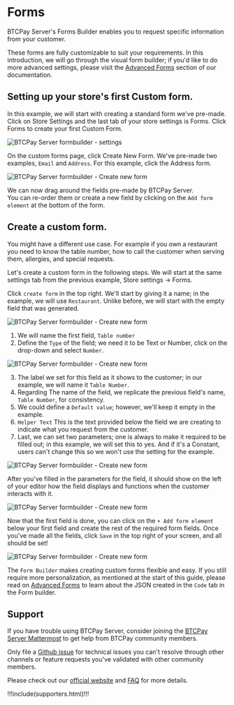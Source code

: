 # Forms

BTCPay Server's Forms Builder enables you to request specific information from your customer. 

These forms are fully customizable to suit your requirements.
In this introduction, we will go through the visual form builder; if you'd like to do more advanced settings, please visit the [Advanced Forms](./AdvancedForms.md) section of our documentation. 

## Setting up your store's first Custom form. 

In this example, we will start with creating a standard form we've pre-made. 
Click on Store Settings and the last tab of your store settings is Forms. Click Forms to create your first Custom Form. 

![BTCPay Server formbuilder - settings](./img/formbuilder/btcpayformbuilder1.png)

On the custom forms page, click Create New Form. 
We've pre-made two examples, `Email` and `Address`. 
For this example, click the Address form. 

![BTCPay Server formbuilder - Create new form](./img/formbuilder/btcpayformbuilder2.png)

We can now drag around the fields pre-made by BTCPay Server.  
You can re-order them or create a new field by clicking on the `Add form element` at the bottom of the form. 

## Create a custom form.

You might have a different use case. For example if you own a restaurant you need to know the table number, how to call the customer when serving them, allergies, and special requests. 

Let's create a custom form in the following steps. 
We will start at the same settings tab from the previous example, Store settings -> Forms.

Click `create form` in the top right. 
We'll start by giving it a name; in the example, we will use `Restaurant`. 
Unlike before, we will start with the empty field that was generated. 

![BTCPay Server formbuilder - Create new form](./img/formbuilder/btcpayformbuilder2-1.png)

1. We will name the first field, `Table number` 
2. Define the `Type` of the field; we need it to be Text or Number, click on the drop-down and select `Number`.

![BTCPay Server formbuilder - Create new form](./img/formbuilder/btcpayformbuilder2-2.png)

3. The label we set for this field as it shows to the customer; in our example, we will name it `Table Number`.
4. Regarding The name of the field, we replicate the previous field's name, `Table Number`, for consistency. 
5. We could define a `Default value`; however, we'll keep it empty in the example.
6. `Helper Text` This is the text provided below the field we are creating to indicate what you request from the customer. 
7. Last, we can set two parameters; one is always to make it required to be filled out; in this example, we will set this to yes. And if it's a Constant, users can't change this so we won't use the setting for the example. 

![BTCPay Server formbuilder - Create new form](./img/formbuilder/btcpayformbuilder2-3.png)

After you've filled in the parameters for the field, it should show on the left of your editor how the field displays and functions when the customer interacts with it. 

![BTCPay Server formbuilder - Create new form](./img/formbuilder/btcpayformbuilder2-4.png)

Now that the first field is done, you can click on the `+ Add form element` below your first field and create the rest of the required form fields. Once you've made all the fields, click `Save` in the top right of your screen, and all should be set! 

![BTCPay Server formbuilder - Create new form](./img/formbuilder/btcpayformbuilder3.png)

The `Form Builder` makes creating custom forms flexible and easy. If you still require more personalization, as mentioned at the start of this guide, please read on [Advanced Forms](./AdvancedForms.md) to learn about the JSON created in the `Code` tab in the Form builder. 

## Support

If you have trouble using BTCPay Server, consider joining the [BTCPay Server Mattermost](https://chat.btcpayserver.org) to get help from BTCPay community members.

Only file a [Github issue](https://github.com/btcpayserver/btcpayserver/issues) for technical issues you can't resolve through other channels or feature requests you've validated with other community members.

Please check out our [official website](https://btcpayserver.org/) and [FAQ](./FAQ/README.md#btcpay-frequently-asked-questions-and-common-issues) for more details.

!!!include(supporters.html)!!!

